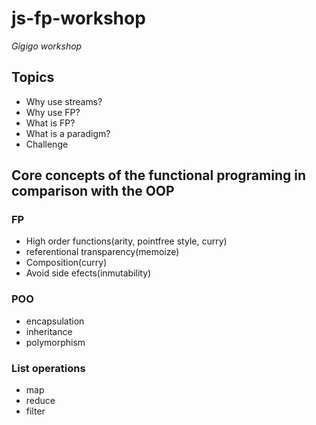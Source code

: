 # js-fp-workshop

_Gigigo workshop_

## Topics

* Why use streams?
* Why use FP?
* What is FP?
* What is a paradigm?
* Challenge

## Core concepts of the functional programing in comparison with the OOP

### FP

* High order functions(arity, pointfree style, curry)
* referentional transparency(memoize)
* Composition(curry)
* Avoid side efects(inmutability)

### POO

* encapsulation
* inheritance
* polymorphism


### List operations

* map
* reduce
* filter

